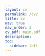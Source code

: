 ```yaml
---
layout: cv
permalink: /cv/
title: cv
nav: true
nav_order: 3
cv_pdf: main.pdf
description:
toc:
  sidebar: left
---
```


